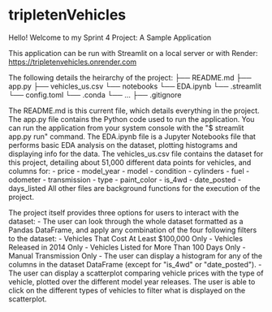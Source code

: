 # tripletenVehicles

Hello! Welcome to my Sprint 4 Project: A Sample Application

This application can be run with Streamlit on a local server or with Render: https://tripletenvehicles.onrender.com

The following details the heirarchy of the project:
├── README.md
├── app.py
├── vehicles_us.csv
└── notebooks
    └── EDA.ipynb
└── .streamlit
    └── config.toml
└── .conda
    └── ...
├── .gitignore

The README.md is this current file, which details everything in the project.
The app.py file contains the Python code used to run the application. You can run the application from your system console with the "$ streamlit app.py run" command.
The EDA.ipynb file is a Jupyter Notebooks file that performs basic EDA analysis on the dataset, plotting histograms and displaying info for the data.
The vehicles_us.csv file contains the dataset for this project, detailing about 51,000 different data points for vehicles, and columns for:
    - price
    - model_year
    - model
    - condition
    - cylinders
    - fuel
    - odometer
    - transmission
    - type
    - paint_color
    - is_4wd
    - date_posted
    - days_listed
All other files are background functions for the execution of the project.

The project itself provides three options for users to interact with the dataset:
    - The user can look through the whole dataset formatted as a Pandas DataFrame, and apply any combination of the four following filters to the dataset:
        - Vehicles That Cost At Least $100,000 Only
        - Vehicles Released in 2014 Only
        - Vehicles Listed for More Than 100 Days Only
        - Manual Transmission Only
    - The user can display a histogram for any of the columns in the dataset DataFrame (except for "is_4wd" or "date_posted").
    - The user can display a scatterplot comparing vehicle prices with the type of vehicle, plotted over the different model year releases. 
        The user is able to click on the different types of vehicles to filter what is displayed on the scatterplot.
